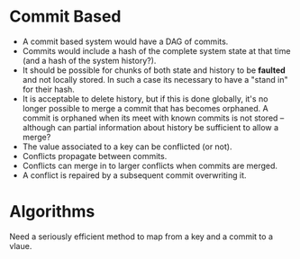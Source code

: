 #  Commit Based

* A commit based system would have a DAG of commits.
* Commits would include a hash of the complete system state at that time (and a hash of the system history?).
* It should be possible for chunks of both state and history to be **faulted** and not locally stored. In such a case its necessary to have a "stand in" for their hash.
* It is acceptable to delete history, but if this is done globally, it's no longer possible to merge a commit that has becomes orphaned. A commit is orphaned when its meet with known commits is not stored – although can partial information about history be sufficient to allow a merge? 
* The value associated to a key can be conflicted (or not).
* Conflicts propagate between commits.
* Conflicts can merge in to larger conflicts when commits are merged.
* A conflict is repaired by a subsequent commit overwriting it.

# Algorithms
Need a seriously efficient method to map from a key and a commit to a vlaue.
